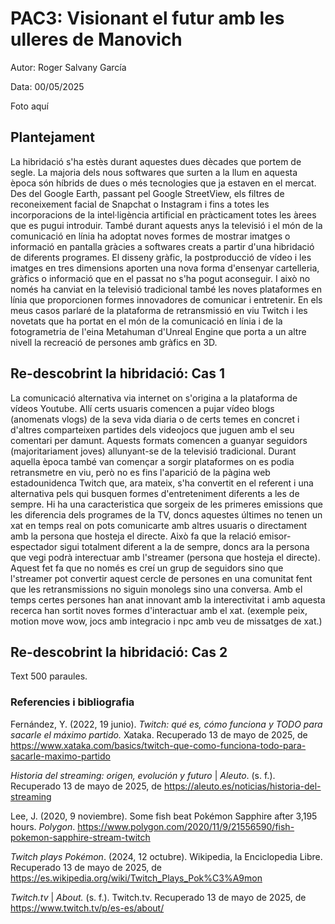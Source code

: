 # PAC3: Visionant el futur amb les ulleres de Manovich

Autor: Roger Salvany García

Data: 00/05/2025

Foto aquí

## Plantejament

La hibridació s'ha estès durant aquestes dues dècades que portem de segle. La majoria dels nous softwares que surten a la llum en aquesta època són híbrids de dues o més tecnologies que ja estaven en el mercat. Des del Google Earth, passant pel Google StreetView, els filtres de reconeixement facial de Snapchat o Instagram i fins a totes les incorporacions de la intel·ligència artificial en pràcticament totes les àrees que es pugui introduir. També durant aquests anys la televisió i el món de la comunicació en línia ha adoptat noves formes de mostrar imatges o informació en pantalla gràcies a softwares creats a partir d'una hibridació de diferents programes. El disseny gràfic, la postproducció de vídeo i les imatges en tres dimensions aporten una nova forma d'ensenyar cartelleria, gràfics o informació que en el passat no s'ha pogut aconseguir. I això no només ha canviat en la televisió tradicional també les noves plataformes en línia que proporcionen formes innovadores de comunicar i entretenir. En els meus casos parlaré de la plataforma de retransmissió en viu Twitch i les novetats que ha portat en el món de la comunicació en línia i de la fotogrametria de l'eina Metahuman d'Unreal Engine que porta a un altre nivell la recreació de persones amb gràfics en 3D. 

## Re-descobrint la hibridació: Cas 1

La comunicació alternativa via internet on s'origina a la plataforma de vídeos Youtube. Allí certs usuaris comencen a pujar vídeo blogs (anomenats vlogs) de la seva vida diaria o de certs temes en concret i d'altres comparteixen partides dels videojocs que juguen amb el seu comentari per damunt. Aquests formats comencen a guanyar seguidors (majoritariament joves) allunyant-se de la televisió tradicional. Durant aquella època també van començar a sorgir plataformes on es podia retransmetre en viu, però no es fins l'aparició de la pàgina web estadounidenca Twitch que, ara mateix, s'ha convertit en el referent i una alternativa pels qui busquen formes d'entreteniment diferents a les de sempre. Hi ha una caracteristica que sorgeix de les primeres emissions que les diferencia dels programes de la TV, doncs aquestes últimes no tenen un xat en temps real on pots comunicarte amb altres usuaris o directament amb la persona que hosteja el directe. Això fa que la relació emisor-espectador sigui totalment diferent a la de sempre, doncs ara la persona que vegi podrà interectuar amb l'streamer (persona que hosteja el directe). Aquest fet fa que no només es creí un grup de seguidors sino que l'streamer pot convertir aquest cercle de persones en una comunitat fent que les retransmissions no siguin monolegs sino una conversa. Amb el temps certes persones han anat innovant amb la interectivitat i amb aquesta recerca han sortit noves formes d'interactuar amb el xat. (exemple peix, motion move wow, jocs amb integracio i npc amb veu de missatges de xat.)


## Re-descobrint la hibridació: Cas 2

Text 500 paraules.

### Referencies i bibliografia 

Fernández, Y. (2022, 19 junio). *Twitch: qué es, cómo funciona y TODO para sacarle el máximo partido.* Xataka. Recuperado 13 de mayo de 2025, de https://www.xataka.com/basics/twitch-que-como-funciona-todo-para-sacarle-maximo-partido

*Historia del streaming: origen, evolución y futuro* | *Aleuto*. (s. f.). Recuperado 13 de mayo de 2025, de https://aleuto.es/noticias/historia-del-streaming

Lee, J. (2020, 9 noviembre). Some fish beat Pokémon Sapphire after 3,195 hours. *Polygon*. https://www.polygon.com/2020/11/9/21556590/fish-pokemon-sapphire-stream-twitch

*Twitch plays Pokémon*. (2024, 12 octubre). Wikipedia, la Enciclopedia Libre. Recuperado 13 de mayo de 2025, de https://es.wikipedia.org/wiki/Twitch_Plays_Pok%C3%A9mon

*Twitch.tv* | *About.* (s. f.). Twitch.tv. Recuperado 13 de mayo de 2025, de https://www.twitch.tv/p/es-es/about/
